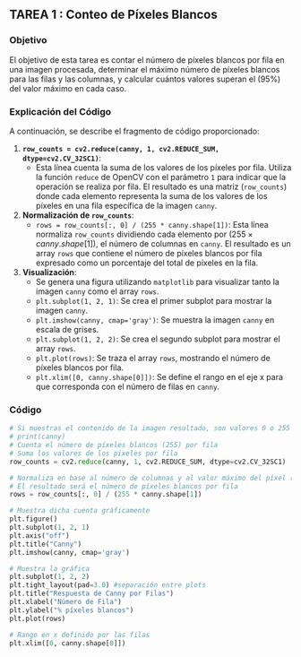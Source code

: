 ## TAREA 1 : Conteo de Píxeles Blancos

### Objetivo

El objetivo de esta tarea es contar el número de píxeles blancos por fila en una imagen procesada, determinar el máximo número de píxeles blancos para las filas y las columnas, y calcular cuántos valores superan el \(95\%\) del valor máximo en cada caso.

### Explicación del Código

A continuación, se describe el fragmento de código proporcionado:

1. **`row_counts = cv2.reduce(canny, 1, cv2.REDUCE_SUM, dtype=cv2.CV_32SC1)`**:
   - Esta línea cuenta la suma de los valores de los píxeles por fila. Utiliza la función `reduce` de OpenCV con el parámetro `1` para indicar que la operación se realiza por fila. El resultado es una matriz (`row_counts`) donde cada elemento representa la suma de los valores de los píxeles en una fila específica de la imagen `canny`.
2. **Normalización de `row_counts`**:
   - `rows = row_counts[:, 0] / (255 * canny.shape[1])`: Esta línea normaliza `row_counts` dividiendo cada elemento por $(255\times canny.shape[1])$, el número de columnas en `canny`. El resultado es un array `rows` que contiene el número de píxeles blancos por fila expresado como un porcentaje del total de píxeles en la fila.
3. **Visualización**:
   - Se genera una figura utilizando `matplotlib` para visualizar tanto la imagen `canny` como el array `rows`.
   - `plt.subplot(1, 2, 1)`: Se crea el primer subplot para mostrar la imagen `canny`.
   - `plt.imshow(canny, cmap='gray')`: Se muestra la imagen `canny` en escala de grises.
   - `plt.subplot(1, 2, 2)`: Se crea el segundo subplot para mostrar el array `rows`.
   - `plt.plot(rows)`: Se traza el array `rows`, mostrando el número de píxeles blancos por fila.
   - `plt.xlim([0, canny.shape[0]])`: Se define el rango en el eje x para que corresponda con el número de filas en `canny`.

### Código

```python
# Si muestras el contenido de la imagen resultado, son valores 0 o 255
# print(canny)
# Cuenta el número de píxeles blancos (255) por fila
# Suma los valores de los pixeles por fila
row_counts = cv2.reduce(canny, 1, cv2.REDUCE_SUM, dtype=cv2.CV_32SC1)

# Normaliza en base al número de columnas y al valor máximo del píxel (255)
# El resultado será el número de píxeles blancos por fila
rows = row_counts[:, 0] / (255 * canny.shape[1])

# Muestra dicha cuenta gráficamente
plt.figure()
plt.subplot(1, 2, 1)
plt.axis("off")
plt.title("Canny")
plt.imshow(canny, cmap='gray') 

# Muestra la gráfica
plt.subplot(1, 2, 2)
plt.tight_layout(pad=3.0) #separación entre plots
plt.title("Respuesta de Canny por Filas")
plt.xlabel("Número de Fila")
plt.ylabel("% píxeles blancos")
plt.plot(rows)

# Rango en x definido por las filas
plt.xlim([0, canny.shape[0]])
```
